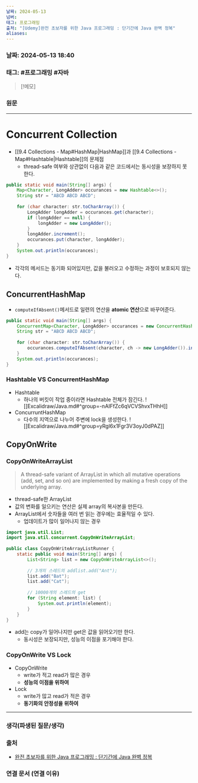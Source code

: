 ```yaml
---
날짜: 2024-05-13
넘버: 
태그: 프로그래밍
출처: "[Udemy]완전 초보자를 위한 Java 프로그래밍 : 단기간에 Java 완벽 정복"
aliases:
---
```

### 날짜:  2024-05-13 18:40

### 태그: #프로그래밍  #자바

>[!메모]
>

### 원문
---
# Concurrent Collection
- [[9.4 Collections - Map#HashMap|HashMap]]과 [[9.4 Collections - Map#Hashtable|Hashtable]]의 문제점
	- thread-safe 여부와 상관없이 다음과 같은 코드에서는 동시성을 보장하지 못한다.
```java title:"알파벳이 나타난 횟수를 알려주는 함수" hl:7,11,12
public static void main(String[] args) {  
	Map<Character, LongAdder> occurances = new Hashtable<>();  
	String str = "ABCD ABCD ABCD";  
  
	for (char character: str.toCharArray()) {  
		LongAdder longAdder = occurances.get(character);  
		if (longAdder == null) {  
			longAdder = new LongAdder();  
		}  
		longAdder.increment();  
		occurances.put(character, longAdder);  
	}  
	System.out.println(occurances);  
}  
```
- 각각의 메서드는 동기화 되어있지만, 값을 불러오고 수정하는 과정이 보호되지 않는다.
## ConcurrentHashMap
- `computeIfAbsent()`메서드로 일련의 연산을 **atomic 연산**으로 바꾸어준다.
```java
public static void main(String[] args) {  
	ConcurrentMap<Character, LongAdder> occurances = new ConcurrentHashMap<>();  
	String str = "ABCD ABCD ABCD";  
	  
	for (char character: str.toCharArray()) {  
		occurances.computeIfAbsent(character, ch -> new LongAdder()).increment();  
	}  
	System.out.println(occurances);  
}
```
### Hashtable VS ConcurrentHashMap
- Hashtable
	- 하나의 버킷이 작업 중이라면 Hashtable 전체가 잠긴다.
![[Excalidraw/Java.md#^group=-nAIFfZc6qVCVShvxTHhH]]
- ConcurruntHashMap
	- 다수의 지역으로 나누어 주변에 lock을 생성한다.
![[Excalidraw/Java.md#^group=yRgl6x1Fgr3V3oyJ0dPAZ]]
## CopyOnWrite
### CopyOnWriteArrayList

>A thread-safe variant of ArrayList in which all mutative operations (add, set, and so on) are implemented by making a fresh copy of the underlying array.
- thread-safe한 ArrayList
- 값의 변화를 일으키는 연산은 실제 array의 복사본을 만든다.
- ArrayList에서 숫자들을 여러 번 읽는 경우에는 효율적일 수 있다.
	- 업데이트가 많이 일어나지 않는 경우
```java
import java.util.List;  
import java.util.concurrent.CopyOnWriteArrayList;  
  
public class CopyOnWriteArrayListRunner {  
	static public void main(String[] args) {  
		List<String> list = new CopyOnWriteArrayList<>();  
		  
		// 3개의 스레드의 addlist.add("Ant");  
		list.add("Bat");  
		list.add("Cat");  
		  
		// 10000개의 스레드의 get
		for (String element: list) {  
			System.out.println(element);  
		}  
	}  
}
```
- add는 copy가 일어나지만 get은 값을 읽어오기만 한다.
	- 동시성은 보장되지만, 성능의 이점을 포기해야 한다.
### CopyOnWrite VS Lock
- CopyOnWrite
	- write가 적고 read가 많은 경우
	- **성능의 이점을 위하여**
- Lock
	- write가 많고 read가 적은 경우
	- **동기화의 안정성을 위하여**

---
### 생각(파생된 질문/생각)

### 출처
- [완전 초보자를 위한 Java 프로그래밍 : 단기간에 Java 완벽 정복](https://www.udemy.com/course/best-java-programming/?couponCode=ST6MT42324)

### 연결 문서 (연결 이유)
